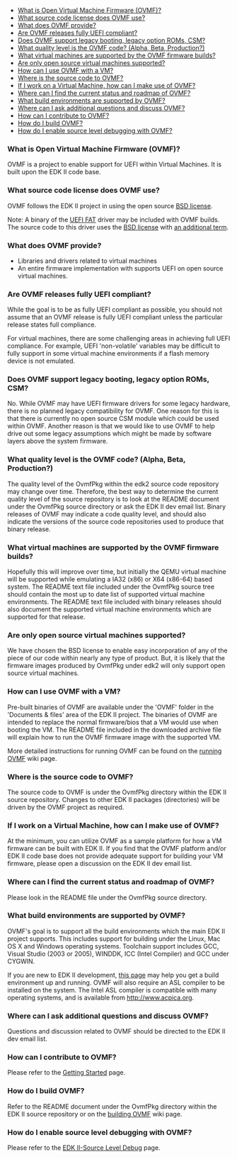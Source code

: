 -   [What is Open Virtual Machine Firmware
    (OVMF)?](#what-is-open-virtual-machine-firmware-ovmf)
-   [What source code license does OVMF
    use?](#what-source-code-license-does-ovmf-use)
-   [What does OVMF provide?](#what-does-ovmf-provide)
-   [Are OVMF releases fully UEFI
    compliant?](#are-ovmf-releases-fully-uefi-compliant)
-   [Does OVMF support legacy booting, legacy option ROMs,
    CSM?](#does-ovmf-support-legacy-booting-legacy-option-roms-csm)
-   [What quality level is the OVMF code? (Alpha,
    Beta, Production?)](#what-quality-level-is-the-ovmf-code-alpha-beta-production)
-   [What virtual machines are supported by the OVMF firmware
    builds?](#what-virtual-machines-are-supported-by-the-ovmf-firmware-builds)
-   [Are only open source virtual machines
    supported?](#are-only-open-source-virtual-machines-supported)
-   [How can I use OVMF with a VM?](#how-can-i-use-ovmf-with-a-vm)
-   [Where is the source code to
    OVMF?](#where-is-the-source-code-to-ovmf)
-   [If I work on a Virtual Machine, how can I make use of
    OVMF?](#if-i-work-on-a-virtual-machine-how-can-i-make-use-of-ovmf)
-   [Where can I find the current status and roadmap of
    OVMF?](#where-can-i-find-the-current-status-and-roadmap-of-ovmf)
-   [What build environments are supported by
    OVMF?](#what-build-environments-are-supported-by-ovmf)
-   [Where can I ask additional questions and discuss
    OVMF?](#where-can-i-ask-additional-questions-and-discuss-ovmf)
-   [How can I contribute to OVMF?](#how-can-i-contribute-to-ovmf)
-   [How do I build OVMF?](#how-do-i-build-ovmf)
-   [How do I enable source level debugging with
    OVMF?](#how-do-i-enable-source-level-debugging-with-ovmf)

### What is Open Virtual Machine Firmware (OVMF)?

OVMF is a project to enable support for UEFI within Virtual Machines. It
is built upon the EDK II code base.

### What source code license does OVMF use?

OVMF follows the EDK II project in using the open source [BSD
license](http://opensource.org/licenses/bsd-license.php).

Note: A binary of the [UEFI FAT](edk2-fat-driver "wikilink") driver may
be included with OVMF builds. The source code to this driver uses the
[BSD license](http://opensource.org/licenses/bsd-license.php) with [an
additional term](edk2-fat-driver "wikilink").

### What does OVMF provide?

-   Libraries and drivers related to virtual machines
-   An entire firmware implementation with supports UEFI on open source
    virtual machines.

### Are OVMF releases fully UEFI compliant?

While the goal is to be as fully UEFI compliant as possible, you should
not assume that an OVMF release is fully UEFI compliant unless the
particular release states full compliance.

For virtual machines, there are some challenging areas in achieving full
UEFI compliance. For example, UEFI 'non-volatile' variables may be
difficult to fully support in some virtual machine environments if a
flash memory device is not emulated.

### Does OVMF support legacy booting, legacy option ROMs, CSM?

No. While OVMF may have UEFI firmware drivers for some legacy hardware,
there is no planned legacy compatibility for OVMF. One reason for this
is that there is currently no open source CSM module which could be used
within OVMF. Another reason is that we would like to use OVMF to help
drive out some legacy assumptions which might be made by software layers
above the system firmware.

### What quality level is the OVMF code? (Alpha, Beta, Production?)

The quality level of the OvmfPkg within the edk2 source code repository
may change over time. Therefore, the best way to determine the current
quality level of the source repository is to look at the README document
under the OvmfPkg source directory or ask the EDK II dev email list.
Binary releases of OVMF may indicate a code quality level, and should
also indicate the versions of the source code repositories used to
produce that binary release.

### What virtual machines are supported by the OVMF firmware builds?

Hopefully this will improve over time, but initially the QEMU virtual
machine will be supported while emulating a IA32 (x86) or X64 (x86-64)
based system. The README text file included under the OvmfPkg source
tree should contain the most up to date list of supported virtual
machine environments. The README text file included with binary releases
should also document the supported virtual machine environments which
are supported for that release.

### Are only open source virtual machines supported?

We have chosen the BSD license to enable easy incorporation of any of
the piece of our code within nearly any type of product. But, it is
likely that the firmware images produced by OvmfPkg under edk2 will only
support open source virtual machines.

### How can I use OVMF with a VM?

Pre-built binaries of OVMF are available under the 'OVMF' folder in the
'Documents & files' area of the EDK II project. The binaries of OVMF are
intended to replace the normal firmware/bios that a VM would use when
booting the VM. The README file included in the downloaded archive file
will explain how to run the OVMF firmware image with the supported VM.

More detailed instructions for running OVMF can be found on the [running
OVMF](How_to_run_OVMF "wikilink") wiki page.

### Where is the source code to OVMF?

The source code to OVMF is under the OvmfPkg directory within the EDK II
source repository. Changes to other EDK II packages (directories) will
be driven by the OVMF project as required.

### If I work on a Virtual Machine, how can I make use of OVMF?

At the minimum, you can utilize OVMF as a sample platform for how a VM
firmware can be built with EDK II. If you find that the OVMF platform
and/or EDK II code base does not provide adequate support for building
your VM firmware, please open a discussion on the EDK II dev email list.

### Where can I find the current status and roadmap of OVMF?

Please look in the README file under the OvmfPkg source directory.

### What build environments are supported by OVMF?

OVMF's goal is to support all the build environments which the main EDK
II project supports. This includes support for building under the Linux,
Mac OS X and Windows operating systems. Toolchain support includes GCC,
Visual Studio (2003 or 2005), WINDDK, ICC (Intel Compiler) and GCC under
CYGWIN.

If you are new to EDK II development, [this
page](Edk2_getting_started "wikilink") may help you get a build
environment up and running. OVMF will also require an ASL compiler to be
installed on the system. The Intel ASL compiler is compatible with many
operating systems, and is available from <http://www.acpica.org>.

### Where can I ask additional questions and discuss OVMF?

Questions and discussion related to OVMF should be directed to the EDK
II dev email list.

### How can I contribute to OVMF?

Please refer to the [Getting Started](Getting_Started "wikilink") page.

### How do I build OVMF?

Refer to the README document under the OvmfPkg directory within the EDK
II source repository or on the [building
OVMF](How_to_build_OVMF "wikilink") wiki page.

### How do I enable source level debugging with OVMF?

Please refer to the [EDK II-Source Level
Debug](EDK_II-Source_Level_Debug "wikilink") page.
